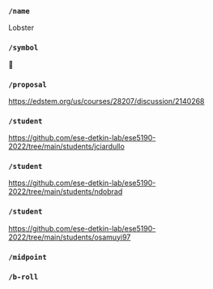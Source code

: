 ### `/name`
Lobster
### `/symbol`
🦞
### `/proposal`
https://edstem.org/us/courses/28207/discussion/2140268
### `/student`
https://github.com/ese-detkin-lab/ese5190-2022/tree/main/students/jciardullo
### `/student`
https://github.com/ese-detkin-lab/ese5190-2022/tree/main/students/ndobrad
### `/student`
https://github.com/ese-detkin-lab/ese5190-2022/tree/main/students/osamuyi97
### `/midpoint`
### `/b-roll`
